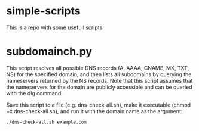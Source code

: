 # simple-scripts
This is a repo with some usefull scripts

# subdomainch.py
This script resolves all possible DNS records (A, AAAA, CNAME, MX, TXT, NS) for the specified domain, and then lists all subdomains by querying the nameservers returned by the NS records. Note that this script assumes that the nameservers for the domain are publicly accessible and can be queried with the dig command.

Save this script to a file (e.g. dns-check-all.sh), make it executable (chmod +x dns-check-all.sh), and run it with the domain name as the argument:

`./dns-check-all.sh example.com`
